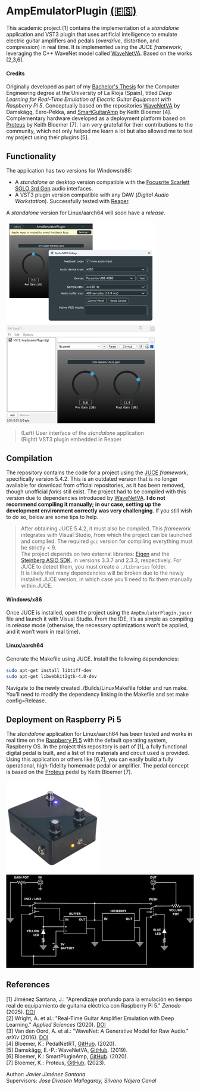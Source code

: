 # AmpEmulatorPlugin [(🇪🇸)](README_es.md)

This academic project [1] contains the implementation of a *standalone* application and VST3 plugin that uses artificial intelligence to emulate electric guitar amplifiers and pedals (*overdrive*, distortion, and compression) in real time. It is implemented using the JUCE *framework*, leveraging the C++ WaveNet model called [WaveNetVA](https://github.com/damskaggep/WaveNetVA). Based on the works [2,3,6].

#### Credits

Originally developed as part of my [Bachelor's Thesis](https://zenodo.org/records/15490785) for the Computer Engineering degree at the University of La Rioja (Spain), titled *Deep Learning for Real-Time Emulation of Electric Guitar Equipment with Raspberry Pi 5*. Conceptually based on the repositories [WaveNetVA](https://github.com/damskaggep/WaveNetVA) by Damskägg, Eero-Pekka, and [SmartGuitarAmp](https://github.com/GuitarML/SmartGuitarAmp) by Keith Bloemer [4]. Complementary hardware developed as a deployment platform based on [Proteus](https://www.youtube.com/watch?v=dFMsWW0uC7w) by Keith Bloemer [7]. I am very grateful for their contributions to the community, which not only helped me learn a lot but also allowed me to test my project using their plugins [5].

## Functionality

The application has two versions for Windows/x86:
- A *standalone* or desktop version compatible with the [Focusrite Scarlett SOLO 3rd Gen](https://shop.plastic.es/estudio/interfaces-de-audio/focusrite-interfaces-de-audio/focusrite-scarlett-solo-3rd-gen/) audio interfaces.
- A VST3 plugin version compatible with any DAW (*Digital Audio Workstation*). Successfully tested with [Reaper](https://www.reaper.fm/).

A *standalone* version for Linux/aarch64 will soon have a *release*.

<p float="left">
  <img src="AmpEmulatorStandalone.png" width="400" />
  <img src="AmpEmulatorPlugin.png" width="400" /> 
</p>

> (Left) User interface of the *standalone* application  
> (Right) VST3 plugin embedded in Reaper

## Compilation

The repository contains the code for a project using the [JUCE](https://juce.com/) *framework*, specifically version 5.4.2. This is an outdated version that is no longer available for download from official repositories, as it has been removed, though unofficial *forks* still exist. The project had to be compiled with this version due to dependencies introduced by [WaveNetVA](https://github.com/damskaggep/WaveNetVA). **I do not recommend compiling it manually; in our case, setting up the development environment correctly was very challenging**. If you still wish to do so, below are some tips to help.

> After obtaining JUCE 5.4.2, it must also be compiled. This *framework* integrates with Visual Studio, from which the project can be launched and compiled. The required `gcc` version for compiling everything must be strictly < 9.  
> The project depends on two external libraries: [Eigen](https://eigen.tuxfamily.org/index.php?title=Main_Page) and the [Steinberg ASIO SDK](https://www.steinberg.net/es/developers/), in versions 3.3.7 and 2.3.3, respectively. For JUCE to detect them, you must create a `./Libraries` folder.  
> It is likely that many dependencies will be broken due to the newly installed JUCE version, in which case you’ll need to fix them manually within JUCE.

#### Windows/x86

Once JUCE is installed, open the project using the `AmpEmulatorPlugin.jucer` file and launch it with Visual Studio. From the IDE, it’s as simple as compiling in *release* mode (otherwise, the necessary optimizations won’t be applied, and it won’t work in real time).

#### Linux/aarch64

Generate the Makefile using JUCE. Install the following dependencies:
```bash
sudo apt-get install libtiff-dev
sudo apt-get libwebkit2gtk-4.0-dev
```

Navigate to the newly created ./Builds/LinuxMakefile folder and run make. You’ll need to modify the dependency linking in the Makefile and set make config=Release.

## Deployment on Raspberry Pi 5

The *standalone* application for Linux/aarch64 has been tested and works in real time on the [Raspberry Pi 5](https://www.raspberrypi.com/products/raspberry-pi-5/) with the default operating system, Raspberry OS. In the project this repository is part of [1], a fully functional digital pedal is built, and a list of the materials and circuit used is provided. Using this application or others like [6,7], you can easily build a fully operational, high-fidelity homemade pedal or amplifier. The pedal concept is based on the [Proteus](https://www.youtube.com/watch?v=dFMsWW0uC7w) pedal by Keith Bloemer [7].

<p float="left">
  <img src="pedal.png" height="250" />
  <img src="pedal-circuit.png" height="250" /> 
</p>

## References

[1] Jiménez Santana, J.: "Aprendizaje profundo para la emulación en tiempo real de equipamiento de guitarra eléctrica con Raspberry Pi 5." *Zenodo* (2025). [DOI](https://doi.org/10.5281/zenodo.15490785)  
[2] Wright, A. et al.: "Real-Time Guitar Amplifier Emulation with Deep Learning." *Applied Sciences* (2020). [DOI](https://doi.org/10.3390/app10030766)  
[3] Van den Oord, A. et al.: "WaveNet: A Generative Model for Raw Audio." *arXiv* (2016). [DOI](https://doi.org/10.48550/arXiv.1609.03499)  
[4] Bloemer, K.: PedalNetRT, [GitHub](https://github.com/GuitarML/PedalNetRT). (2020).  
[5] Damskägg, E.-P.: WaveNetVA, [GitHub](https://github.com/damskaggep/WaveNetVA). (2019).  
[6] Bloemer, K.: SmartPluginAmp, [GitHub](https://github.com/GuitarML/SmartGuitarAmp). (2020).  
[7] Bloemer, K.: Proteus, [GitHub](https://github.com/GuitarML/Proteus). (2023).

Author: *Javier Jiménez Santana*  
Supervisors: *Jose Divasón Mallagaray, Silvano Nájera Canal*

